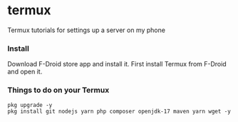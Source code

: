 # termux
Termux tutorials for settings up a server on my phone

### Install
Download F-Droid store app and install it.
First install Termux from F-Droid and open it.

### Things to do on your Termux
```shell
pkg upgrade -y
pkg install git nodejs yarn php composer openjdk-17 maven yarn wget -y
```